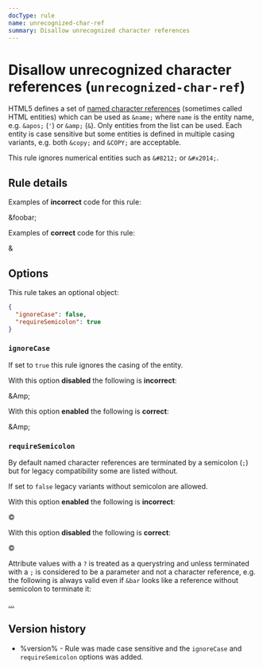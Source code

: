 ```yaml
---
docType: rule
name: unrecognized-char-ref
summary: Disallow unrecognized character references
---
```


# Disallow unrecognized character references (`unrecognized-char-ref`)

HTML5 defines a set of [named character references][charref] (sometimes called HTML entities) which can be used as `&name;` where `name` is the entity name, e.g. `&apos;` (`'`) or `&amp;` (`&`).
Only entities from the list can be used.
Each entity is case sensitive but some entities is defined in multiple casing variants, e.g. both `&copy;` and `&COPY;` are acceptable.

This rule ignores numerical entities such as `&#8212;` or `&#x2014;`.

[charref]: https://html.spec.whatwg.org/multipage/named-characters.html

## Rule details

Examples of **incorrect** code for this rule:

<validate name="incorrect" rules="unrecognized-char-ref">
    <p>&foobar;</p>
</validate>

Examples of **correct** code for this rule:

<validate name="correct" rules="unrecognized-char-ref">
    <p>&amp;</p>
</validate>

## Options

This rule takes an optional object:

```json
{
  "ignoreCase": false,
  "requireSemicolon": true
}
```

### `ignoreCase`

If set to `true` this rule ignores the casing of the entity.

With this option **disabled** the following is **incorrect**:

<validate name="disabled-ignore-case" rules="unrecognized-char-ref" unrecognized-char-ref='{ "ignoreCase": false }'>
    <p>&Amp;</p>
</validate>

With this option **enabled** the following is **correct**:

<validate name="enabled-ignore-case" rules="unrecognized-char-ref" unrecognized-char-ref='{ "ignoreCase": true }'>
    <p>&Amp;</p>
</validate>

### `requireSemicolon`

By default named character references are terminated by a semicolon (`;`) but for legacy compatibility some are listed without.

If set to `false` legacy variants without semicolon are allowed.

With this option **enabled** the following is **incorrect**:

<validate name="enabled-require-semicolon" rules="unrecognized-char-ref" unrecognized-char-ref='{ "requireSemicolon": true }'>
    <p>&copy</p>
</validate>

With this option **disabled** the following is **correct**:

<validate name="disabled-require-semicolon" rules="unrecognized-char-ref" unrecognized-char-ref='{ "requireSemicolon": false }'>
    <p>&copy</p>
</validate>

Attribute values with a `?` is treated as a querystring and unless terminated with a `;` is considered to be a parameter and not a character reference, e.g. the following is always valid even if `&bar` looks like a reference without semicolon to terminate it:

<validate name="querystring" rules="unrecognized-char-ref">
    <a href="foo.php?foo=1&bar=2">...</a>
</validate>

## Version history

- %version% - Rule was made case sensitive and the `ignoreCase` and `requireSemicolon` options was added.
